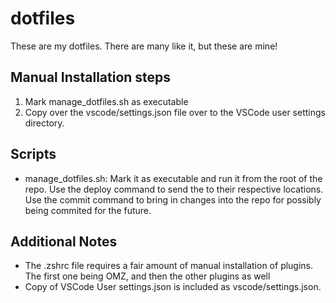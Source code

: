 # dotfiles
These are my dotfiles. There are many like it, but these are mine!

## Manual Installation steps
1. Mark manage_dotfiles.sh as executable
2. Copy over the vscode/settings.json file over to the VSCode user settings directory.

## Scripts
- manage_dotfiles.sh: Mark it as executable and run it from the root of the repo. Use the deploy command to send the to their respective locations. Use the commit command to bring in changes into the repo for possibly being commited for the future.

## Additional Notes
- The .zshrc file requires a fair amount of manual installation of plugins. The first one being OMZ, and then the other plugins as well
- Copy of VSCode User settings.json is included as vscode/settings.json.
